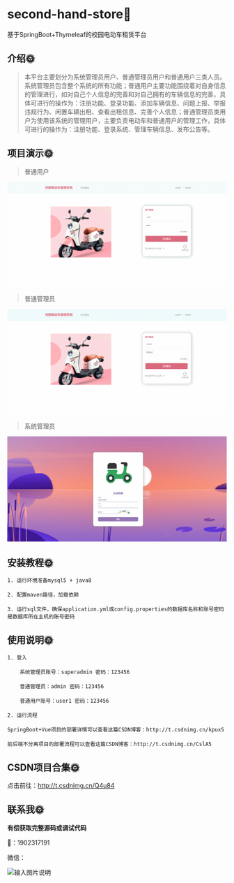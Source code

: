 #  second-hand-store🎂

基于SpringBoot+Thymeleaf的校园电动车租赁平台

## 介绍🌞

> 本平台主要划分为系统管理员用户、普通管理员用户和普通用户三类人员。系统管理员包含整个系统的所有功能；普通用户主要功能围绕着对自身信息的管理进行，如对自己个人信息的完善和对自己拥有的车辆信息的完善，具体可进行的操作为：注册功能、登录功能、添加车辆信息、问题上报、举报违规行为、闲置车辆出租、查看出租信息、完善个人信息；普通管理员类用户为使用该系统的管理用户，主要负责电动车和普通用户的管理工作，具体可进行的操作为：注册功能、登录系统、管理车辆信息、发布公告等。



## 项目演示🌞

> 普通用户

![348589839-be9105ea-ed6b-4c13-88a1-915f1c3e8846](files/348589839-be9105ea-ed6b-4c13-88a1-915f1c3e8846.gif)

> 普通管理员

![348589847-00b88edb-b805-4a01-95b2-a7d063dcbadc](files/348589847-00b88edb-b805-4a01-95b2-a7d063dcbadc.gif)

> 系统管理员

![348589929-18640775-acee-4946-aa67-c3b79ee28423](files/348589929-18640775-acee-4946-aa67-c3b79ee28423.gif)

## 安装教程🌞

```
1. 运行环境准备mysql5 + java8

2. 配置maven路径，加载依赖

3. 运行sql文件，确保application.yml或config.properties的数据库名称和账号密码是数据库所在主机的账号密码
```



## 使用说明🌞

```
1. 登入

    系统管理员账号：superadmin 密码：123456

    普通管理员：admin 密码：123456

    普通用户账号：user1 密码：123456
  
2. 运行流程

SpringBoot+Vue项目的部署详情可以查看这篇CSDN博客：http://t.csdnimg.cn/kpuxS

前后端不分离项目的部署流程可以查看这篇CSDN博客：http://t.csdnimg.cn/CslA5
```



## CSDN项目合集🌞

点击前往：http://t.csdnimg.cn/Q4u84



## 联系我🌞

**有偿获取完整源码或调试代码**

🐧：1902317191

微信：



![输入图片说明](https://gitee.com/luooin/liulangdongwujiuzhu/raw/main/files/image3.png)